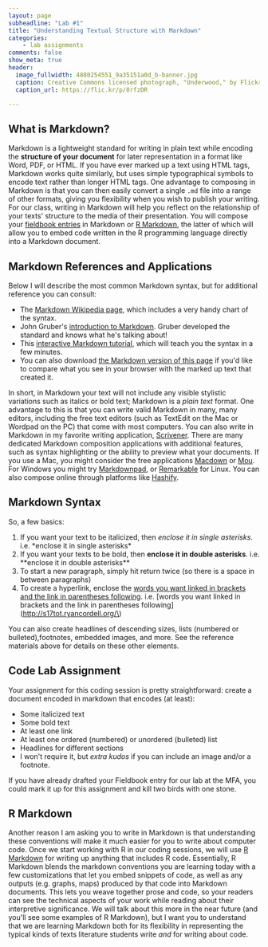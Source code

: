```yaml
---
layout: page
subheadline: "Lab #1"
title: "Understanding Textual Structure with Markdown"
categories:
    - lab assignments
comments: false
show_meta: true
header:
  image_fullwidth: 4880254551_9a35151a0d_b-banner.jpg
  caption: Creative Commons licensed photograph, "Underwood," by Flickr user Canned Muffins
  caption_url: https://flic.kr/p/8rfzDR

---
```


## What is Markdown?

Markdown is a lightweight standard for writing in plain text while encoding the **structure of your document** for later representation in a format like Word, PDF, or HTML. If you have ever marked up a text using HTML tags, Markdown works quite similarly, but uses simple typographical symbols to encode text rather than longer HTML tags. One advantage to composing in Markdown is that you can then easily convert a single `.md` file into a range of other formats, giving you flexibility when you wish to publish your writing. For our class, writing in Markdown will help you reflect on the relationship of your texts' structure to the media of their presentation. You will compose your [fieldbook entries](http://s18tot.ryancordell.org/assignments/fieldbook/) in Markdown or [R Markdown](http://rmarkdown.rstudio.com/), the latter of which will allow you to embed code written in the R programming language directly into a Markdown document.

## Markdown References and Applications

Below I will describe the most common Markdown syntax, but for additional reference you can consult:

+ The [Markdown Wikipedia page](https://en.wikipedia.org/wiki/Markdown), which includes a very handy chart of the syntax.
+ John Gruber's [introduction to Markdown](https://daringfireball.net/projects/markdown/syntax). Gruber developed the standard and knows what he's talking about!
+ This [interactive Markdown tutorial](http://www.markdowntutorial.com/), which will teach you the syntax in a few minutes.
+ You can also download [the Markdown version of this page](https://www.dropbox.com/s/njkptabfreylyys/code1-markdown.md?dl=0) if you'd like to compare what you see in your browser with the marked up text that created it.

In short, in Markdown your text will not include any visible stylistic variations such as italics or bold text; Markdown is a *plain text* format. One advantage to this is that you can write valid Markdown in many, many editors, including the free text editors (such as TextEdit on the Mac or Wordpad on the PC) that come with most computers. You can also write in Markdown in my favorite writing application, [Scrivener](https://www.literatureandlatte.com/scrivener.php). There are many dedicated Markdown composition applications with additional features, such as syntax highlighting or the ability to preview what your documents. If you use a Mac, you might consider the free applications [Macdown](http://macdown.uranusjr.com/) or [Mou](http://25.io/mou/). For Windows you might try [Markdownpad](http://markdownpad.com/), or [Remarkable](https://remarkableapp.github.io/linux.html) for Linux. You can also compose online through platforms like [Hashify](http://hashify.me/IyBUaXRsZQ==). 

## Markdown Syntax

So, a few basics:

1. If you want your text to be italicized, then *enclose it in single asterisks*. 
    i.e. \*enclose it in single asterisks\*
2. If you want your texts to be bold, then **enclose it in double asterisks**. 
    i.e. \*\*enclose it in double asterisks\*\* 
3. To start a new paragraph, simply hit return twice (so there is a space in between paragraphs)
4. To create a hyperlink, enclose the [words you want linked in brackets and the link in parentheses following](http://s17tot.ryancordell.org/). 
    i.e. \[words you want linked in brackets and the link in parentheses following\]\(http://s17tot.ryancordell.org/\)

You can also create headlines of descending sizes, lists (numbered or bulleted),footnotes, embedded images, and more. See the reference materials above for details on these other elements. 

## Code Lab Assignment

Your assignment for this coding session is pretty straightforward: create a document encoded in markdown that encodes (at least):

+ Some italicized text
+ Some bold text
+ At least one link
+ At least one ordered (numbered) or unordered (bulleted) list
+ Headlines for different sections
+ I won't require it, but *extra kudos* if you can include an image and/or a footnote. 

If you have already drafted your Fieldbook entry for our lab at the MFA, you could mark it up for this assignment and kill two birds with one stone. 

## R Markdown

Another reason I am asking you to write in Markdown is that understanding these conventions will make it much easier for you to write about computer code. Once we start working with R in our coding sessions, we will use [R Markdown](http://rmarkdown.rstudio.com/) for writing up anything that includes R code. Essentially, R Markdown blends the markdown conventions you are learning today with a few customizations that let you embed snippets of code, as well as any outputs (e.g. graphs, maps) produced by that code into Markdown documents. This lets you weave together prose and code, so your readers can see the technical aspects of your work while reading about their interpretive significance. We will talk about this more in the near future (and you'll see some examples of R Markdown), but I want you to understand that we are learning Markdown both for its flexibility in representing the typical kinds of texts literature students write *and* for writing about code.

 